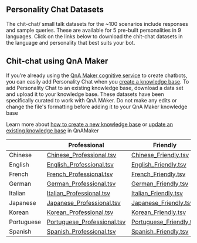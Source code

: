 ## Personality Chat Datasets 
The chit-chat/ small talk datasets for the ~100 scenarios include responses and sample queries. These are available for 5 pre-built personalities in 9 languages. Click on the links below to download the chit-chat datasets in the language and personality that best suits your bot.


## Chit-chat using QnA Maker
If you’re already using the [QnA Maker cognitive service](https://qnamaker.ai) to create chatbots, you can easily add Personality Chat when you [create a knowledge base](https://aka.ms/qnamaker-chitchat-learnmore). To add Personality Chat to an existing knowledge base, download a data set and upload it to your knowledge base. These datasets have been specifically curated to work with QnA MAker. Do not make any edits or change the file's formatting before adding it to your QnA Maker knowledge base

Learn more about [how to create a new knowledge base](https://docs.microsoft.com/en-us/azure/cognitive-services/qnamaker/home) or [update an existing knowledge base](https://docs.microsoft.com/en-us/azure/cognitive-services/qnamaker/home) in QnAMaker


|         |Professional                |Friendly               |Witty               |Caring               |Enthusiastic               |
|----------|----------------------------|-----------------------|--------------------|---------------------|---------------------------|
|Chinese   |[Chinese_Professional.tsv]( https://qnamakerstore.blob.core.windows.net/qnamakerdata/editorial/chinese_simplified/qna_chitchat_professional.tsv)   |[Chinese_Friendly.tsv]( https://qnamakerstore.blob.core.windows.net/qnamakerdata/editorial/chinese_simplified/qna_chitchat_friendly.tsv)   |[Chinese_Witty.tsv]( https://qnamakerstore.blob.core.windows.net/qnamakerdata/editorial/chinese_simplified/qna_chitchat_witty.tsv)   |[Chinese_Caring.tsv]( https://qnamakerstore.blob.core.windows.net/qnamakerdata/editorial/chinese_simplified/qna_chitchat_caring.tsv)   |[Chinese_Enthusiastic.tsv]( https://qnamakerstore.blob.core.windows.net/qnamakerdata/editorial/chinese_simplified/qna_chitchat_enthusiastic.tsv)   |
|English   |[English_Professional.tsv]( https://qnamakerstore.blob.core.windows.net/qnamakerdata/editorial/english/qna_chitchat_professional.tsv)   |[English_Friendly.tsv]( https://qnamakerstore.blob.core.windows.net/qnamakerdata/editorial/english/qna_chitchat_friendly.tsv)   |[English_Witty.tsv]( https://qnamakerstore.blob.core.windows.net/qnamakerdata/editorial/english/qna_chitchat_witty.tsv)   |[English_Caring.tsv]( https://qnamakerstore.blob.core.windows.net/qnamakerdata/editorial/english/qna_chitchat_caring.tsv)   |[English_Enthusiastic.tsv]( https://qnamakerstore.blob.core.windows.net/qnamakerdata/editorial/english/qna_chitchat_enthusiastic.tsv)   |
|French   |[French_Professional.tsv]( https://qnamakerstore.blob.core.windows.net/qnamakerdata/editorial/french/qna_chitchat_professional.tsv)   |[French_Friendly.tsv]( https://qnamakerstore.blob.core.windows.net/qnamakerdata/editorial/french/qna_chitchat_friendly.tsv)   |[French_Witty.tsv]( https://qnamakerstore.blob.core.windows.net/qnamakerdata/editorial/french/qna_chitchat_witty.tsv)   |[French_Caring.tsv]( https://qnamakerstore.blob.core.windows.net/qnamakerdata/editorial/french/qna_chitchat_caring.tsv)   |[French_Enthusiastic.tsv]( https://qnamakerstore.blob.core.windows.net/qnamakerdata/editorial/french/qna_chitchat_enthusiastic.tsv)   |
|German   |[German_Professional.tsv]( https://qnamakerstore.blob.core.windows.net/qnamakerdata/editorial/german/qna_chitchat_professional.tsv)   |[German_Friendly.tsv]( https://qnamakerstore.blob.core.windows.net/qnamakerdata/editorial/german/qna_chitchat_friendly.tsv)   |[German_Witty.tsv]( https://qnamakerstore.blob.core.windows.net/qnamakerdata/editorial/german/qna_chitchat_witty.tsv)   |[German_Caring.tsv]( https://qnamakerstore.blob.core.windows.net/qnamakerdata/editorial/german/qna_chitchat_caring.tsv)   |[German_Enthusiastic.tsv]( https://qnamakerstore.blob.core.windows.net/qnamakerdata/editorial/german/qna_chitchat_enthusiastic.tsv)   |
|Italian   |[Italian_Professional.tsv]( https://qnamakerstore.blob.core.windows.net/qnamakerdata/editorial/italian/qna_chitchat_professional.tsv)   |[Italian_Friendly.tsv]( https://qnamakerstore.blob.core.windows.net/qnamakerdata/editorial/italian/qna_chitchat_friendly.tsv)   |[Italian_Witty.tsv]( https://qnamakerstore.blob.core.windows.net/qnamakerdata/editorial/italian/qna_chitchat_witty.tsv)   |[Italian_Caring.tsv]( https://qnamakerstore.blob.core.windows.net/qnamakerdata/editorial/italian/qna_chitchat_caring.tsv)   |[Italian_Enthusiastic.tsv]( https://qnamakerstore.blob.core.windows.net/qnamakerdata/editorial/italian/qna_chitchat_enthusiastic.tsv)   |
|Japanese   |[Japanese_Professional.tsv]( https://qnamakerstore.blob.core.windows.net/qnamakerdata/editorial/japanese/qna_chitchat_professional.tsv)   |[Japanese_Friendly.tsv]( https://qnamakerstore.blob.core.windows.net/qnamakerdata/editorial/japanese/qna_chitchat_friendly.tsv)   |[Japanese_Witty.tsv]( https://qnamakerstore.blob.core.windows.net/qnamakerdata/editorial/japanese/qna_chitchat_witty.tsv)   |[Japanese_Caring.tsv]( https://qnamakerstore.blob.core.windows.net/qnamakerdata/editorial/japanese/qna_chitchat_caring.tsv)   |[Japanese_Enthusiastic.tsv]( https://qnamakerstore.blob.core.windows.net/qnamakerdata/editorial/japanese/qna_chitchat_enthusiastic.tsv)   |
|Korean   |[Korean_Professional.tsv]( https://qnamakerstore.blob.core.windows.net/qnamakerdata/editorial/korean/qna_chitchat_professional.tsv)   |[Korean_Friendly.tsv]( https://qnamakerstore.blob.core.windows.net/qnamakerdata/editorial/korean/qna_chitchat_friendly.tsv)   |[Korean_Witty.tsv]( https://qnamakerstore.blob.core.windows.net/qnamakerdata/editorial/korean/qna_chitchat_witty.tsv)   |[Korean_Caring.tsv]( https://qnamakerstore.blob.core.windows.net/qnamakerdata/editorial/korean/qna_chitchat_caring.tsv)   |[Korean_Enthusiastic.tsv]( https://qnamakerstore.blob.core.windows.net/qnamakerdata/editorial/korean/qna_chitchat_enthusiastic.tsv)   |
|Portuguese   |[Portuguese_Professional.tsv]( https://qnamakerstore.blob.core.windows.net/qnamakerdata/editorial/portuguese/qna_chitchat_professional.tsv)   |[Portuguese_Friendly.tsv](https://qnamakerstore.blob.core.windows.net/qnamakerdata/editorial/portuguese/qna_chitchat_friendly.tsv)   |[Portuguese_Witty.tsv]( https://qnamakerstore.blob.core.windows.net/qnamakerdata/editorial/portuguese/qna_chitchat_witty.tsv)   |[Portuguese_Caring.tsv]( https://qnamakerstore.blob.core.windows.net/qnamakerdata/editorial/portuguese/qna_chitchat_caring.tsv)   |[Portuguese_Enthusiastic.tsv]( https://qnamakerstore.blob.core.windows.net/qnamakerdata/editorial/portuguese/qna_chitchat_enthusiastic.tsv)   |
|Spanish   |[Spanish_Professional.tsv]( https://qnamakerstore.blob.core.windows.net/qnamakerdata/editorial/spanish/qna_chitchat_professional.tsv)   |[Spanish_Friendly.tsv]( https://qnamakerstore.blob.core.windows.net/qnamakerdata/editorial/spanish/qna_chitchat_friendly.tsv)   |[Spanish_Witty.tsv]( https://qnamakerstore.blob.core.windows.net/qnamakerdata/editorial/spanish/qna_chitchat_witty.tsv)   |[Spanish_Caring.tsv]( https://qnamakerstore.blob.core.windows.net/qnamakerdata/editorial/spanish/qna_chitchat_caring.tsv)   |[Spanish_Enthusiastic.tsv]( https://qnamakerstore.blob.core.windows.net/qnamakerdata/editorial/spanish/qna_chitchat_enthusiastic.tsv)   |






